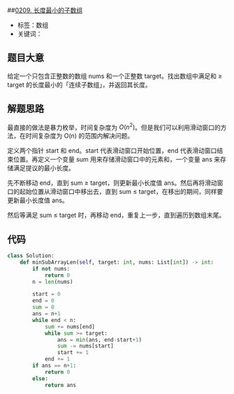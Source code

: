 ##[0209. 长度最小的子数组](https://leetcode-cn.com/problems/minimum-size-subarray-sum/)

- 标签：数组
- 关键词：

## 题目大意

给定一个只包含正整数的数组 nums 和一个正整数 target。找出数组中满足和 ≥ target 的长度最小的「连续子数组」，并返回其长度。

## 解题思路

最直接的做法是暴力枚举，时间复杂度为 $O(n^2)$。但是我们可以利用滑动窗口的方法，在时间复杂度为 O(n) 的范围内解决问题。

定义两个指针 start 和 end。start 代表滑动窗口开始位置，end 代表滑动窗口结束位置。再定义一个变量 sum 用来存储滑动窗口中的元素和，一个变量 ans 来存储满足提议的最小长度。

先不断移动 end，直到 sum ≥ target，则更新最小长度值 ans。然后再将滑动窗口的起始位置从滑动窗口中移出去，直到 sum ≤ target，在移出的期间，同样要更新最小长度值 ans。

然后等满足 sum ≤ target 时，再移动 end，重复上一步，直到遍历到数组末尾。

## 代码

```Python
class Solution:
    def minSubArrayLen(self, target: int, nums: List[int]) -> int:
        if not nums:
            return 0
        n = len(nums)

        start = 0
        end = 0
        sum = 0
        ans = n+1
        while end < n:
            sum += nums[end]
            while sum >= target:
                ans = min(ans, end-start+1)
                sum -= nums[start]
                start += 1
            end += 1
        if ans == n+1:
            return 0
        else:
            return ans
```


